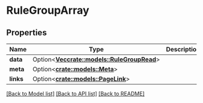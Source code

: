# RuleGroupArray

## Properties

Name | Type | Description | Notes
------------ | ------------- | ------------- | -------------
**data** | Option<[**Vec<crate::models::RuleGroupRead>**](RuleGroupRead.md)> |  | [optional]
**meta** | Option<[**crate::models::Meta**](Meta.md)> |  | [optional]
**links** | Option<[**crate::models::PageLink**](PageLink.md)> |  | [optional]

[[Back to Model list]](../README.md#documentation-for-models) [[Back to API list]](../README.md#documentation-for-api-endpoints) [[Back to README]](../README.md)


